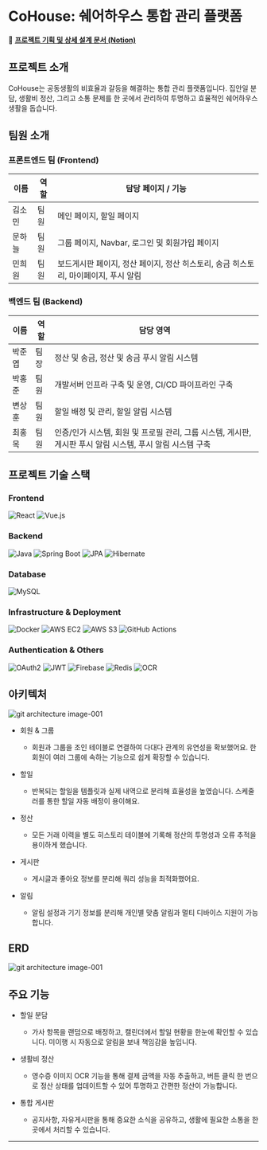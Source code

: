 # CoHouse: 쉐어하우스 통합 관리 플랫폼

🔗 [**프로젝트 기획 및 상세 설계 문서 (Notion)**](https://onyx-cloak-677.notion.site/CoHouse-2428e1f790e98080ab7cdfe10843bb78?source=copy_link)

## 프로젝트 소개
CoHouse는 공동생활의 비효율과 갈등을 해결하는 통합 관리 플랫폼입니다. 집안일 분담, 생활비 정산, 그리고 소통 문제를 한 곳에서 관리하여 투명하고 효율적인 쉐어하우스 생활을 돕습니다.

## 팀원 소개 
### 프론트엔드 팀 (Frontend)
| 이름           | 역할          | 담당 페이지 / 기능                                       |
|----------------|---------------|---------------------------------------------------------|
| 김소민         | 팀원          | 메인 페이지, 할일 페이지                                |
| 문하늘         | 팀원          | 그룹 페이지, Navbar, 로그인 및 회원가입 페이지          |
| 민희원         | 팀원          | 보드게시판 페이지, 정산 페이지, 정산 히스토리, 송금 히스토리, 마이페이지, 푸시 알림 |

### 백엔드 팀 (Backend)
| 이름           | 역할          | 담당 영역                                                 |
|----------------|---------------|-----------------------------------------------------------|
| 박준엽         | 팀장          | 정산 및 송금, 정산 및 송금 푸시 알림 시스템               |
| 박홍준         | 팀원          | 개발서버 인프라 구축 및 운영, CI/CD 파이프라인 구축       |
| 변상훈         | 팀원          | 할일 배정 및 관리, 할일 알림 시스템                       |
| 최홍목         | 팀원          | 인증/인가 시스템, 회원 및 프로필 관리, 그룹 시스템, 게시판, 게시판 푸시 알림 시스템, 푸시 알림 시스템 구축 |


## 프로젝트 기술 스택
### **Frontend**
![React](https://img.shields.io/badge/React-61DAFB?style=for-the-badge&logo=react&logoColor=black)
![Vue.js](https://img.shields.io/badge/Vue.js-4FC08D?style=for-the-badge&logo=vuedotjs&logoColor=white)

### **Backend**
![Java](https://img.shields.io/badge/Java-007396?style=for-the-badge&logo=java&logoColor=white)
![Spring Boot](https://img.shields.io/badge/Spring_Boot-6DB33F?style=for-the-badge&logo=spring-boot&logoColor=white)
![JPA](https://img.shields.io/badge/JPA-59666C?style=for-the-badge&logo=spring&logoColor=white)
![Hibernate](https://img.shields.io/badge/Hibernate-59666C?style=for-the-badge&logo=hibernate&logoColor=white)

### **Database**
![MySQL](https://img.shields.io/badge/MySQL-4479A1?style=for-the-badge&logo=mysql&logoColor=white)

### **Infrastructure & Deployment**
![Docker](https://img.shields.io/badge/Docker-2496ED?style=for-the-badge&logo=docker&logoColor=white)
![AWS EC2](https://img.shields.io/badge/AWS_EC2-FF9900?style=for-the-badge&logo=amazon-aws&logoColor=white)
![AWS S3](https://img.shields.io/badge/AWS_S3-569A31?style=for-the-badge&logo=amazon-aws&logoColor=white)
![GitHub Actions](https://img.shields.io/badge/GitHub_Actions-2088FF?style=for-the-badge&logo=github-actions&logoColor=white)

### **Authentication & Others**
![OAuth2](https://img.shields.io/badge/OAuth2-FB542B?style=for-the-badge&logo=oauth&logoColor=white)
![JWT](https://img.shields.io/badge/JWT-000000?style=for-the-badge&logo=json-web-tokens&logoColor=white)
![Firebase](https://img.shields.io/badge/Firebase-FFCA28?style=for-the-badge&logo=firebase&logoColor=black)
![Redis](https://img.shields.io/badge/Redis-DC382D?style=for-the-badge&logo=redis&logoColor=white)
![OCR](https://img.shields.io/badge/OCR-FF8800?style=for-the-badge&logo=googledocs&logoColor=white)

## 아키텍처
![git architecture image-001](https://github.com/user-attachments/assets/15b9506b-1dd7-4dcf-9873-3d1288546bba)
- 회원 & 그룹 
  - 회원과 그룹을 조인 테이블로 연결하여 다대다 관계의 유연성을 확보했어요. 한 회원이 여러 그룹에 속하는 기능으로 쉽게 확장할 수 있습니다.

- 할일 
  - 반복되는 할일을 템플릿과 실제 내역으로 분리해 효율성을 높였습니다. 스케줄러를 통한 할일 자동 배정이 용이해요.

- 정산
  - 모든 거래 이력을 별도 히스토리 테이블에 기록해 정산의 투명성과 오류 추적을 용이하게 했습니다.

- 게시판
  - 게시글과 좋아요 정보를 분리해 쿼리 성능을 최적화했어요.

- 알림
  - 알림 설정과 기기 정보를 분리해 개인별 맞춤 알림과 멀티 디바이스 지원이 가능합니다.

## ERD
![git architecture image-001](https://github.com/user-attachments/assets/adca13a8-3736-4d09-bbe5-825f2f35fc4e)

## 주요 기능
- 할일 분담
  - 가사 항목을 랜덤으로 배정하고, 캘린더에서 할일 현황을 한눈에 확인할 수 있습니다. 미이행 시 자동으로 알림을 보내 책임감을 높입니다.

- 생활비 정산
  - 영수증 이미지 OCR 기능을 통해 결제 금액을 자동 추출하고, 버튼 클릭 한 번으로 정산 상태를 업데이트할 수 있어 투명하고 간편한 정산이 가능합니다.

- 통합 게시판
  - 공지사항, 자유게시판을 통해 중요한 소식을 공유하고, 생활에 필요한 소통을 한 곳에서 처리할 수 있습니다.
---

